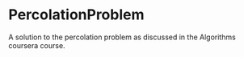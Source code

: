 # PercolationProblem
A solution to the percolation problem as discussed in the Algorithms coursera course. 
